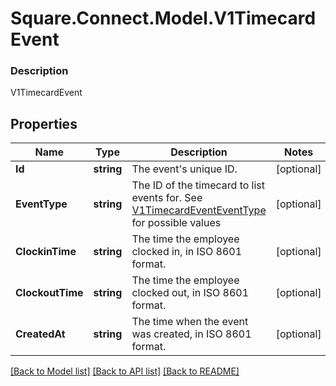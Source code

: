 # Square.Connect.Model.V1TimecardEvent

### Description

V1TimecardEvent

## Properties

Name | Type | Description | Notes
------------ | ------------- | ------------- | -------------
**Id** | **string** | The event&#39;s unique ID. | [optional] 
**EventType** | **string** | The ID of the timecard to list events for. See [V1TimecardEventEventType](#type-v1timecardeventeventtype) for possible values | [optional] 
**ClockinTime** | **string** | The time the employee clocked in, in ISO 8601 format. | [optional] 
**ClockoutTime** | **string** | The time the employee clocked out, in ISO 8601 format. | [optional] 
**CreatedAt** | **string** | The time when the event was created, in ISO 8601 format. | [optional] 



[[Back to Model list]](../README.md#documentation-for-models) [[Back to API list]](../README.md#documentation-for-api-endpoints) [[Back to README]](../README.md)

